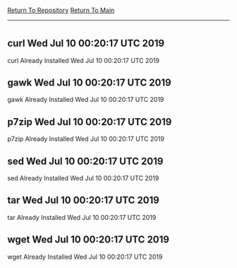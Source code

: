 [Return To Repository](https://github.com/deathbybandaid/piholeparser/)
[Return To Main](https://github.com/deathbybandaid/piholeparser/blob/master/RecentRunLogs/Mainlog.md)
____________________________________
# 
## curl Wed Jul 10 00:20:17 UTC 2019
curl Already Installed Wed Jul 10 00:20:17 UTC 2019
## gawk Wed Jul 10 00:20:17 UTC 2019
gawk Already Installed Wed Jul 10 00:20:17 UTC 2019
## p7zip Wed Jul 10 00:20:17 UTC 2019
p7zip Already Installed Wed Jul 10 00:20:17 UTC 2019
## sed Wed Jul 10 00:20:17 UTC 2019
sed Already Installed Wed Jul 10 00:20:17 UTC 2019
## tar Wed Jul 10 00:20:17 UTC 2019
tar Already Installed Wed Jul 10 00:20:17 UTC 2019
## wget Wed Jul 10 00:20:17 UTC 2019
wget Already Installed Wed Jul 10 00:20:17 UTC 2019
